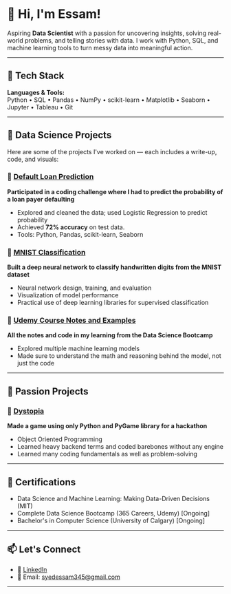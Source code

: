 # 👋 Hi, I'm Essam!

Aspiring **Data Scientist** with a passion for uncovering insights, solving real-world problems, and telling stories with data. I work with Python, SQL, and machine learning tools to turn messy data into meaningful action.

---

## 🧰 Tech Stack

**Languages & Tools:**  
Python • SQL • Pandas • NumPy • scikit-learn • Matplotlib • Seaborn • Jupyter • Tableau • Git

---

## 📂 Data Science Projects

Here are some of the projects I've worked on — each includes a write-up, code, and visuals:

### 🔹 [Default Loan Prediction](https://hub.labs.coursera.org:443/connect/sharedyldlbirb?forceRefresh=false&path=%2Fnotebooks%2FLoanDefaultPrediction.ipynb&isLabVersioning=file-prep)
**Participated in a coding challenge where I had to predict the probability of a loan payer defaulting**  
- Explored and cleaned the data; used Logistic Regression to predict probability
- Achieved **72% accuracy** on test data.
- Tools: Python, Pandas, scikit-learn, Seaborn

### 🔹 [MNIST Classification](https://github.com/Essam-Khawaja/MNIST_Classification)
**Built a deep neural network to classify handwritten digits from the MNIST dataset**
- Neural network design, training, and evaluation
- Visualization of model performance
- Practical use of deep learning libraries for supervised classification

### 🔹 [Udemy Course Notes and Examples](https://github.com/Essam-Khawaja/Data-Science-Udemy)
**All the notes and code in my learning from the Data Science Bootcamp**
- Explored multiple machine learning models
- Made sure to understand the math and reasoning behind the model, not just the code

---

## 🎨 Passion Projects

### 🔹 [Dystopia](https://github.com/Essam-Khawaja/dystopia)
**Made a game using only Python and PyGame library for a hackathon**
- Object Oriented Programming
- Learned heavy backend terms and coded barebones without any engine
- Learned many coding fundamentals as well as problem-solving

---

## 📜 Certifications

- Data Science and Machine Learning: Making Data-Driven Decisions (MIT)
- Complete Data Science Bootcamp (365 Careers, Udemy) [Ongoing]
- Bachelor's in Computer Science (University of Calgary) [Ongoing]

---

## 📫 Let's Connect

- 📍 [LinkedIn](https://www.linkedin.com/in/syed-essam)
- 📨 Email: syedessam345@gmail.com

---

<!--
**Essam-Khawaja/Essam-Khawaja** is a ✨ _special_ ✨ repository because its `README.md` (this file) appears on your GitHub profile.

Here are some ideas to get you started:

- 🔭 I’m currently working on ...
- 🌱 I’m currently learning ...
- 👯 I’m looking to collaborate on ...
- 🤔 I’m looking for help with ...
- 💬 Ask me about ...
- 📫 How to reach me: ...
- 😄 Pronouns: ...
- ⚡ Fun fact: ...
-->
